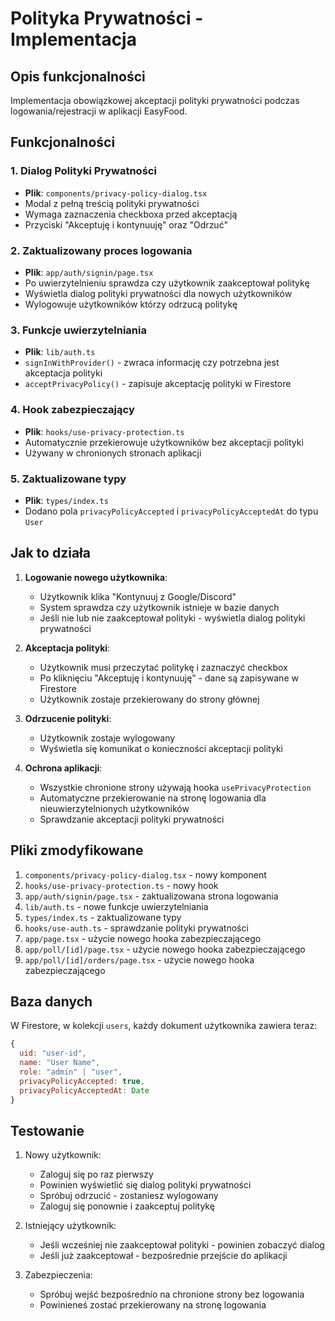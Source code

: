 # Polityka Prywatności - Implementacja

## Opis funkcjonalności

Implementacja obowiązkowej akceptacji polityki prywatności podczas logowania/rejestracji w aplikacji EasyFood.

## Funkcjonalności

### 1. Dialog Polityki Prywatności

- **Plik**: `components/privacy-policy-dialog.tsx`
- Modal z pełną treścią polityki prywatności
- Wymaga zaznaczenia checkboxa przed akceptacją
- Przyciski "Akceptuję i kontynuuję" oraz "Odrzuć"

### 2. Zaktualizowany proces logowania

- **Plik**: `app/auth/signin/page.tsx`
- Po uwierzytelnieniu sprawdza czy użytkownik zaakceptował politykę
- Wyświetla dialog polityki prywatności dla nowych użytkowników
- Wylogowuje użytkowników którzy odrzucą politykę

### 3. Funkcje uwierzytelniania

- **Plik**: `lib/auth.ts`
- `signInWithProvider()` - zwraca informację czy potrzebna jest akceptacja polityki
- `acceptPrivacyPolicy()` - zapisuje akceptację polityki w Firestore

### 4. Hook zabezpieczający

- **Plik**: `hooks/use-privacy-protection.ts`
- Automatycznie przekierowuje użytkowników bez akceptacji polityki
- Używany w chronionych stronach aplikacji

### 5. Zaktualizowane typy

- **Plik**: `types/index.ts`
- Dodano pola `privacyPolicyAccepted` i `privacyPolicyAcceptedAt` do typu `User`

## Jak to działa

1. **Logowanie nowego użytkownika**:

   - Użytkownik klika "Kontynuuj z Google/Discord"
   - System sprawdza czy użytkownik istnieje w bazie danych
   - Jeśli nie lub nie zaakceptował polityki - wyświetla dialog polityki prywatności

2. **Akceptacja polityki**:

   - Użytkownik musi przeczytać politykę i zaznaczyć checkbox
   - Po kliknięciu "Akceptuję i kontynuuję" - dane są zapisywane w Firestore
   - Użytkownik zostaje przekierowany do strony głównej

3. **Odrzucenie polityki**:

   - Użytkownik zostaje wylogowany
   - Wyświetla się komunikat o konieczności akceptacji polityki

4. **Ochrona aplikacji**:
   - Wszystkie chronione strony używają hooka `usePrivacyProtection`
   - Automatyczne przekierowanie na stronę logowania dla nieuwierzytelnionych użytkowników
   - Sprawdzanie akceptacji polityki prywatności

## Pliki zmodyfikowane

1. `components/privacy-policy-dialog.tsx` - nowy komponent
2. `hooks/use-privacy-protection.ts` - nowy hook
3. `app/auth/signin/page.tsx` - zaktualizowana strona logowania
4. `lib/auth.ts` - nowe funkcje uwierzytelniania
5. `types/index.ts` - zaktualizowane typy
6. `hooks/use-auth.ts` - sprawdzanie polityki prywatności
7. `app/page.tsx` - użycie nowego hooka zabezpieczającego
8. `app/poll/[id]/page.tsx` - użycie nowego hooka zabezpieczającego
9. `app/poll/[id]/orders/page.tsx` - użycie nowego hooka zabezpieczającego

## Baza danych

W Firestore, w kolekcji `users`, każdy dokument użytkownika zawiera teraz:

```javascript
{
  uid: "user-id",
  name: "User Name",
  role: "admin" | "user",
  privacyPolicyAccepted: true,
  privacyPolicyAcceptedAt: Date
}
```

## Testowanie

1. Nowy użytkownik:

   - Zaloguj się po raz pierwszy
   - Powinien wyświetlić się dialog polityki prywatności
   - Spróbuj odrzucić - zostaniesz wylogowany
   - Zaloguj się ponownie i zaakceptuj politykę

2. Istniejący użytkownik:

   - Jeśli wcześniej nie zaakceptował polityki - powinien zobaczyć dialog
   - Jeśli już zaakceptował - bezpośrednie przejście do aplikacji

3. Zabezpieczenia:
   - Spróbuj wejść bezpośrednio na chronione strony bez logowania
   - Powinieneś zostać przekierowany na stronę logowania
